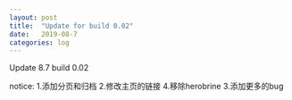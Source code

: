 ```yaml
---
layout: post
title:  "Update for build 0.02"
date:   2019-08-7
categories: log
---
```

Update 8.7
build 0.02

notice:
  1.添加分页和归档
  2.修改主页的链接
  4.移除herobrine
  3.添加更多的bug
